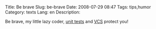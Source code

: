 Title: Be brave
Slug: be-brave
Date: 2008-07-29 08:47
Tags: tips,humor
Category: texts
Lang: en
Description: 

Be brave, my little lazy coder, [unit tests][1] and [VCS][2] protect you!

   [1]: http://en.wikipedia.org/wiki/Unit_test""
   [2]: http://en.wikipedia.org/wiki/Version_control_system